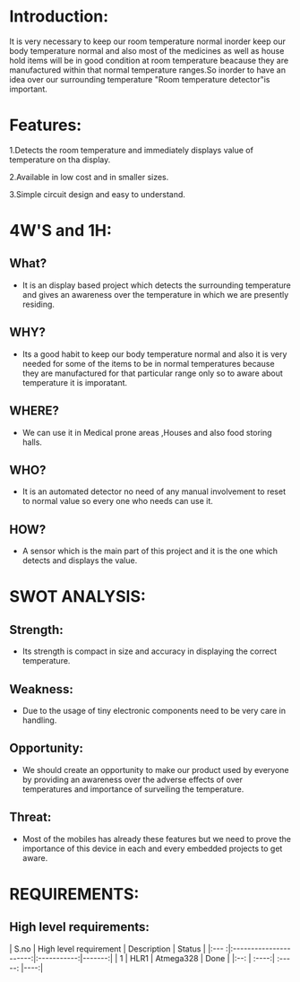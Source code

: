 # Introduction:
It is very necessary to keep our room temperature normal inorder keep our body temperature normal and also most of the medicines as well as house hold items will be in good condition at room temperature beacause they are manufactured within that normal temperature ranges.So inorder to have an idea over our surrounding temperature "Room temperature detector"is important.

# Features:
1.Detects the room temperature and immediately displays value of temperature on tha display.

2.Available in low cost and in smaller sizes.

3.Simple circuit design and easy to understand.

# 4W'S and 1H:
## What?
* It is an display based project which detects the surrounding temperature and gives an awareness over the temperature in which we are presently residing.
## WHY?
* Its a good habit to keep our body temperature normal and also it is very needed for some of the items to be in normal temperatures because they are manufactured for that particular range only so to aware about temperature it is imporatant.
## WHERE?
* We can use it in Medical prone areas ,Houses and also food storing halls.
## WHO?
*  It is an automated detector no need of any manual involvement to reset to normal value so every one who needs can use it.
## HOW?
* A sensor which is the main part of this project and it is the one which detects and displays the value.

# SWOT ANALYSIS:
## Strength:
* Its strength is compact in size and accuracy in displaying the correct temperature.
## Weakness:
* Due to the usage of tiny electronic components need to be very care in handling.
## Opportunity:
* We should create an opportunity to make our product used by everyone by providing an awareness over the adverse effects of over temperatures and importance of surveiling the temperature.
## Threat:
* Most of the mobiles has already these features but we need to prove the importance of this device in each and every embedded projects to get aware.


# REQUIREMENTS:
## High level requirements:
| S.no | High level requirement | Description | Status |
|:--- :|:----------------------:|:-----------:|-------:|
| 1 | HLR1 |  Atmega328 | Done |
|:--: | :----:| :-----: |----:|
